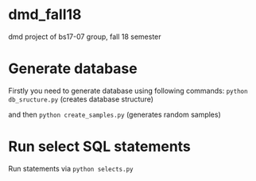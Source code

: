 # dmd_fall18
dmd project of bs17-07 group, fall 18 semester 

# Generate database
Firstly you need to generate database using following commands: 
  ``` python db_sructure.py ``` (creates database structure)

and then 
  ``` python create_samples.py ``` (generates random samples)
  
# Run select SQL statements 
  
Run statements via
  ``` python selects.py ```
